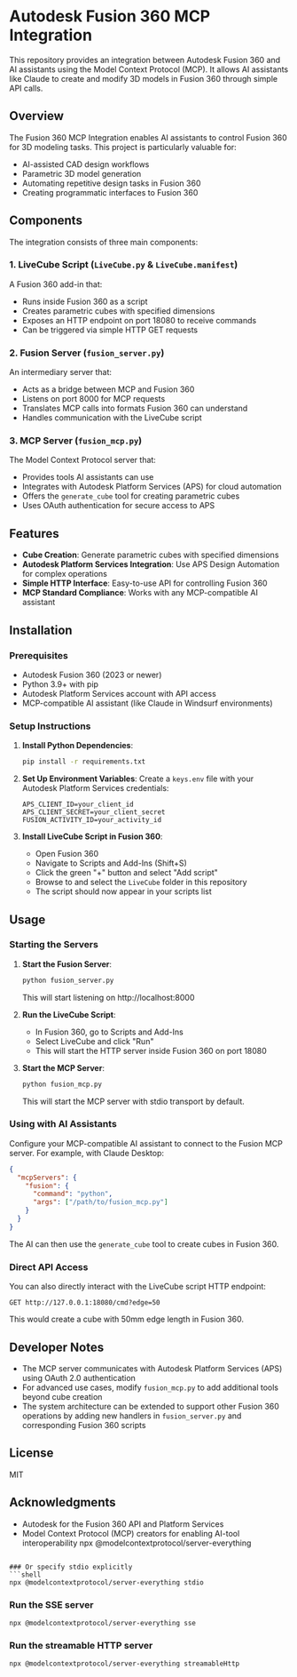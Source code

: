 # Autodesk Fusion 360 MCP Integration

This repository provides an integration between Autodesk Fusion 360 and AI assistants using the Model Context Protocol (MCP). It allows AI assistants like Claude to create and modify 3D models in Fusion 360 through simple API calls.

## Overview

The Fusion 360 MCP Integration enables AI assistants to control Fusion 360 for 3D modeling tasks. This project is particularly valuable for:

- AI-assisted CAD design workflows
- Parametric 3D model generation
- Automating repetitive design tasks in Fusion 360
- Creating programmatic interfaces to Fusion 360

## Components

The integration consists of three main components:

### 1. LiveCube Script (`LiveCube.py` & `LiveCube.manifest`)

A Fusion 360 add-in that:
- Runs inside Fusion 360 as a script
- Creates parametric cubes with specified dimensions
- Exposes an HTTP endpoint on port 18080 to receive commands
- Can be triggered via simple HTTP GET requests

### 2. Fusion Server (`fusion_server.py`)

An intermediary server that:
- Acts as a bridge between MCP and Fusion 360
- Listens on port 8000 for MCP requests
- Translates MCP calls into formats Fusion 360 can understand
- Handles communication with the LiveCube script

### 3. MCP Server (`fusion_mcp.py`)

The Model Context Protocol server that:
- Provides tools AI assistants can use
- Integrates with Autodesk Platform Services (APS) for cloud automation
- Offers the `generate_cube` tool for creating parametric cubes
- Uses OAuth authentication for secure access to APS

## Features

- **Cube Creation**: Generate parametric cubes with specified dimensions
- **Autodesk Platform Services Integration**: Use APS Design Automation for complex operations
- **Simple HTTP Interface**: Easy-to-use API for controlling Fusion 360
- **MCP Standard Compliance**: Works with any MCP-compatible AI assistant

## Installation

### Prerequisites

- Autodesk Fusion 360 (2023 or newer)
- Python 3.9+ with pip
- Autodesk Platform Services account with API access
- MCP-compatible AI assistant (like Claude in Windsurf environments)

### Setup Instructions

1. **Install Python Dependencies**:
   ```bash
   pip install -r requirements.txt
   ```

2. **Set Up Environment Variables**:
   Create a `keys.env` file with your Autodesk Platform Services credentials:
   ```
   APS_CLIENT_ID=your_client_id
   APS_CLIENT_SECRET=your_client_secret
   FUSION_ACTIVITY_ID=your_activity_id
   ```

3. **Install LiveCube Script in Fusion 360**:
   - Open Fusion 360
   - Navigate to Scripts and Add-Ins (Shift+S)
   - Click the green "+" button and select "Add script"
   - Browse to and select the `LiveCube` folder in this repository
   - The script should now appear in your scripts list

## Usage

### Starting the Servers

1. **Start the Fusion Server**:
   ```bash
   python fusion_server.py
   ```
   This will start listening on http://localhost:8000

2. **Run the LiveCube Script**:
   - In Fusion 360, go to Scripts and Add-Ins
   - Select LiveCube and click "Run"
   - This will start the HTTP server inside Fusion 360 on port 18080

3. **Start the MCP Server**:
   ```bash
   python fusion_mcp.py
   ```
   This will start the MCP server with stdio transport by default.

### Using with AI Assistants

Configure your MCP-compatible AI assistant to connect to the Fusion MCP server. For example, with Claude Desktop:

```json
{
  "mcpServers": {
    "fusion": {
      "command": "python",
      "args": ["/path/to/fusion_mcp.py"]
    }
  }
}
```

The AI can then use the `generate_cube` tool to create cubes in Fusion 360.

### Direct API Access

You can also directly interact with the LiveCube script HTTP endpoint:

```
GET http://127.0.0.1:18080/cmd?edge=50
```

This would create a cube with 50mm edge length in Fusion 360.

## Developer Notes

- The MCP server communicates with Autodesk Platform Services (APS) using OAuth 2.0 authentication
- For advanced use cases, modify `fusion_mcp.py` to add additional tools beyond cube creation
- The system architecture can be extended to support other Fusion 360 operations by adding new handlers in `fusion_server.py` and corresponding Fusion 360 scripts

## License

MIT

## Acknowledgments

- Autodesk for the Fusion 360 API and Platform Services
- Model Context Protocol (MCP) creators for enabling AI-tool interoperability
npx @modelcontextprotocol/server-everything
```

### Or specify stdio explicitly
```shell
npx @modelcontextprotocol/server-everything stdio
```

### Run the SSE server
```shell
npx @modelcontextprotocol/server-everything sse
```

### Run the streamable HTTP server
```shell
npx @modelcontextprotocol/server-everything streamableHttp
```

